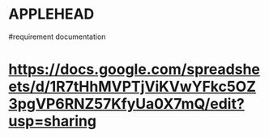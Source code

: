 # APPLEHEAD
#requirement documentation 
# https://docs.google.com/spreadsheets/d/1R7tHhMVPTjViKVwYFkc5OZ3pgVP6RNZ57KfyUa0X7mQ/edit?usp=sharing
